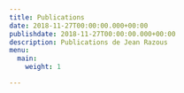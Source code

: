 ```yaml
---
title: Publications
date: 2018-11-27T00:00:00.000+00:00
publishdate: 2018-11-27T00:00:00.000+00:00
description: Publications de Jean Razous
menu:
  main:
    weight: 1

---
```

